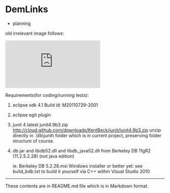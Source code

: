 DemLinks
=============

- planning

old irrelevant image follows:

![very old image from cvs/svn rev. 102](http://sourceforge.net/dbimage.php?id=85462)


Requirements(for coding/running tests):

1. eclipse sdk 4.1 Build id: M20110729-2001

2. eclipse egit plugin

3. junit 4 latest
	junit4.9b3.zip
	http://cloud.github.com/downloads/KentBeck/junit/junit4.9b3.zip
	unzip directly in .\lib\junit\ folder which is in current project, preserving folder structure of course.

4. db.jar and libdb52.dll and libdb_java52.dll from Berkeley DB 11gR2 (11.2.5.2.28) (not java edition)

	ie. Berkeley DB 5.2.28.msi Windows installer
or better yet:
	see build_bdb.txt to build it yourself via C++ within Visual Studio 2010

------------------

These contents are in README.md file which is in Markdown format. 
